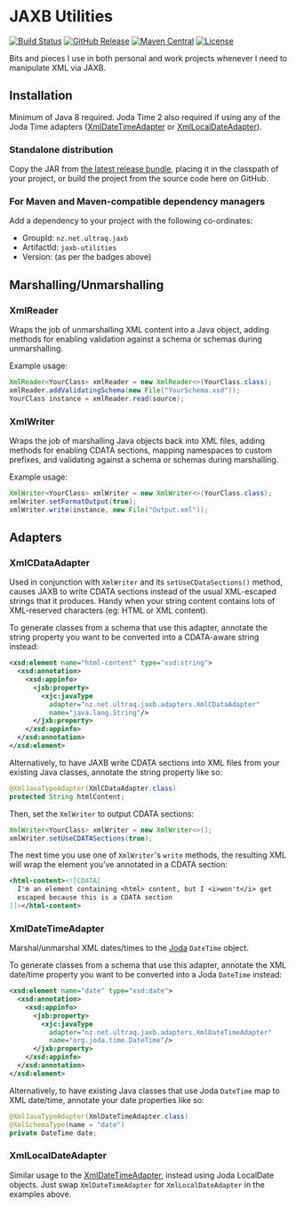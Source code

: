 
JAXB Utilities
==============

[![Build Status](https://travis-ci.org/ultraq/jaxb-utilities.svg?branch=master)](https://travis-ci.org/ultraq/jaxb-utilities)
[![GitHub Release](https://img.shields.io/github/release/ultraq/jaxb-utilities.svg?maxAge=3600)](https://github.com/ultraq/jaxb-utilities/releases/latest)
[![Maven Central](https://img.shields.io/maven-central/v/nz.net.ultraq.jaxb/jaxb-utilities.svg?maxAge=3600)](http://search.maven.org/#search|ga|1|g%3A%22nz.net.ultraq.jaxb%22%20AND%20a%3A%22jaxb-utilities%22)
[![License](https://img.shields.io/github/license/ultraq/jaxb-utilities.svg?maxAge=2592000)](https://github.com/ultraq/jaxb-utilities/blob/master/LICENSE.txt)

Bits and pieces I use in both personal and work projects whenever I need to
manipulate XML via JAXB.

Installation
------------

Minimum of Java 8 required.  Joda Time 2 also required if using any of the Joda
Time adapters ([XmlDateTimeAdapter](#xmldatetimeadapter) or [XmlLocalDateAdapter](#xmllocaldateadapter)).

### Standalone distribution
Copy the JAR from [the latest release bundle](https://github.com/ultraq/jaxb-utilities/releases/latest),
placing it in the classpath of your project, or build the project from the
source code here on GitHub.

### For Maven and Maven-compatible dependency managers
Add a dependency to your project with the following co-ordinates:

 - GroupId: `nz.net.ultraq.jaxb`
 - ArtifactId: `jaxb-utilities`
 - Version: (as per the badges above)


Marshalling/Unmarshalling
-------------------------

### XmlReader

Wraps the job of unmarshalling XML content into a Java object, adding methods
for enabling validation against a schema or schemas during unmarshalling.

Example usage:

```java
XmlReader<YourClass> xmlReader = new XmlReader<>(YourClass.class);
xmlReader.addValidatingSchema(new File("YourSchema.xsd"));
YourClass instance = xmlReader.read(source);
```

### XmlWriter

Wraps the job of marshalling Java objects back into XML files, adding methods
for enabling CDATA sections, mapping namespaces to custom prefixes, and
validating against a schema or schemas during marshalling.

Example usage:

```java
XmlWriter<YourClass> xmlWriter = new XmlWriter<>(YourClass.class);
xmlWriter.setFormatOutput(true);
xmlWriter.write(instance, new File("Output.xml"));
```


Adapters
--------

### XmlCDataAdapter

Used in conjunction with `XmlWriter` and its `setUseCDataSections()` method,
causes JAXB to write CDATA sections instead of the usual XML-escaped strings
that it produces.  Handy when your string content contains lots of XML-reserved
characters (eg: HTML or XML content).

To generate classes from a schema that use this adapter, annotate the string
property you want to be converted into a CDATA-aware string instead:

```xml
<xsd:element name="html-content" type="xsd:string">
  <xsd:annotation>
    <xsd:appinfo>
      <jxb:property>
        <xjc:javaType
          adapter="nz.net.ultraq.jaxb.adapters.XmlCDataAdapter"
          name="java.lang.String"/>
      </jxb:property>
    </xsd:appinfo>
  </xsd:annotation>
</xsd:element>
```

Alternatively, to have JAXB write CDATA sections into XML files from your
existing Java classes, annotate the string property like so:

```java
@XmlJavaTypeAdapter(XmlCDataAdapter.class)
protected String htmlContent;
```

Then, set the `XmlWriter` to output CDATA sections:

```java
XmlWriter<YourClass> xmlWriter = new XmlWriter<>();
xmlWriter.setUseCDATASections(true);
```

The next time you use one of `XmlWriter`'s `write` methods, the resulting XML
will wrap the element you've annotated in a CDATA section:

```xml
<html-content><![CDATA[
  I'm an element containing <html> content, but I <i>won't</i> get
  escaped because this is a CDATA section
]]></html-content>
```

### XmlDateTimeAdapter

Marshal/unmarshal XML dates/times to the [Joda](http://www.joda.org/joda-time/)
`DateTime` object.

To generate classes from a schema that use this adapter, annotate the XML date/time
property you want to be converted into a Joda `DateTime` instead:

```xml
<xsd:element name="date" type="xsd:date">
  <xsd:annotation>
    <xsd:appinfo>
      <jxb:property>
        <xjc:javaType
          adapter="nz.net.ultraq.jaxb.adapters.XmlDateTimeAdapter"
          name="org.joda.time.DateTime"/>
      </jxb:property>
    </xsd:appinfo>
  </xsd:annotation>
</xsd:element>
```

Alternatively, to have existing Java classes that use Joda `DateTime` map to XML
date/time, annotate your date properties like so:

```java
@XmlJavaTypeAdapter(XmlDateTimeAdapter.class)
@XmlSchemaType(name = "date")
private DateTime date;
```

### XmlLocalDateAdapter

Similar usage to the [XmlDateTimeAdapter](#xmldatetimeadapter), instead using
Joda LocalDate objects.  Just swap `XmlDateTimeAdapter` for `XmlLocalDateAdapter`
in the examples above.
